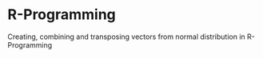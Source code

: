 # R-Programming
Creating, combining and transposing vectors from normal distribution in R-Programming
